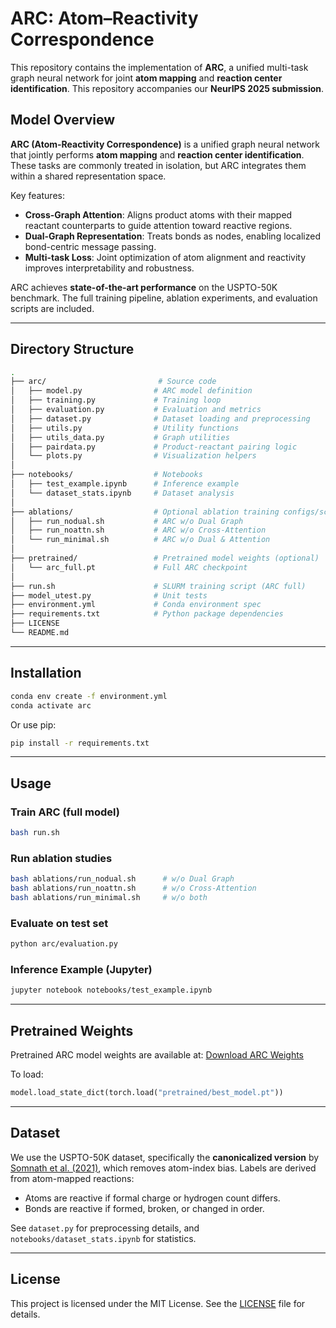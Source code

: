 # ARC: Atom–Reactivity Correspondence

This repository contains the implementation of **ARC**, a unified multi-task graph neural network for joint **atom mapping** and **reaction center identification**. This repository accompanies our **NeurIPS 2025 submission**.

## Model Overview

**ARC (Atom-Reactivity Correspondence)** is a unified graph neural network that jointly performs **atom mapping** and **reaction center identification**. These tasks are commonly treated in isolation, but ARC integrates them within a shared representation space.

Key features:
- **Cross-Graph Attention**: Aligns product atoms with their mapped reactant counterparts to guide attention toward reactive regions.
- **Dual-Graph Representation**: Treats bonds as nodes, enabling localized bond-centric message passing.
- **Multi-task Loss**: Joint optimization of atom alignment and reactivity improves interpretability and robustness.

ARC achieves **state-of-the-art performance** on the USPTO-50K benchmark. The full training pipeline, ablation experiments, and evaluation scripts are included.

---

## Directory Structure

```bash
.
├── arc/                         # Source code
│   ├── model.py                # ARC model definition
│   ├── training.py             # Training loop
│   ├── evaluation.py           # Evaluation and metrics
│   ├── dataset.py              # Dataset loading and preprocessing
│   ├── utils.py                # Utility functions
│   ├── utils_data.py           # Graph utilities
│   ├── pairdata.py             # Product-reactant pairing logic
│   └── plots.py                # Visualization helpers
│
├── notebooks/                  # Notebooks
│   ├── test_example.ipynb      # Inference example
│   └── dataset_stats.ipynb     # Dataset analysis
│
├── ablations/                  # Optional ablation training configs/scripts
│   ├── run_nodual.sh           # ARC w/o Dual Graph
│   ├── run_noattn.sh           # ARC w/o Cross-Attention
│   └── run_minimal.sh          # ARC w/o Dual & Attention
│
├── pretrained/                 # Pretrained model weights (optional)
│   └── arc_full.pt             # Full ARC checkpoint
│
├── run.sh                      # SLURM training script (ARC full)
├── model_utest.py              # Unit tests
├── environment.yml             # Conda environment spec
├── requirements.txt            # Python package dependencies
├── LICENSE
└── README.md
```

---

## Installation

```bash
conda env create -f environment.yml
conda activate arc
```

Or use pip:
```bash
pip install -r requirements.txt
```

---

## Usage

### Train ARC (full model)
```bash
bash run.sh
```

### Run ablation studies
```bash
bash ablations/run_nodual.sh      # w/o Dual Graph
bash ablations/run_noattn.sh      # w/o Cross-Attention
bash ablations/run_minimal.sh     # w/o both
```

### Evaluate on test set
```bash
python arc/evaluation.py
```

### Inference Example (Jupyter)
```bash
jupyter notebook notebooks/test_example.ipynb
```

---

## Pretrained Weights
Pretrained ARC model weights are available at:
[Download ARC Weights](https://drive.google.com/drive/folders/1UrGDbtgEzqXsuq27rhF7rc8pqa5TL-Cn?usp=sharing)

To load:
```python
model.load_state_dict(torch.load("pretrained/best_model.pt"))
```

---

## Dataset

We use the USPTO-50K dataset, specifically the **canonicalized version** by [Somnath et al. (2021)](https://github.com/somnathrakshit/graphretro), which removes atom-index bias. Labels are derived from atom-mapped reactions:
- Atoms are reactive if formal charge or hydrogen count differs.
- Bonds are reactive if formed, broken, or changed in order.

See `dataset.py` for preprocessing details, and `notebooks/dataset_stats.ipynb` for statistics.


---

## License

This project is licensed under the MIT License. See the [LICENSE](LICENSE) file for details.
